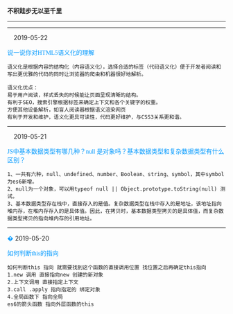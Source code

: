 
**不积跬步无以至千里**
***
***
<font face="STCAIYUN" color="#0099ff">&#0002;</font>
2019-05-22

<font face="微软雅黑" color="#0099ff">说一说你对HTML5语义化的理解</font>

```
语义化是根据内容的结构化（内容语义化），选择合适的标签（代码语义化）便于开发者阅读和写出更优雅的代码的同时让浏览器的爬虫和机器很好地解析。

语义化优点：
易于用户阅读，样式丢失的时候能让页面呈现清晰的结构。
有利于SEO，搜索引擎根据标签来确定上下文和各个关键字的权重。
方便其他设备解析，如盲人阅读器根据语义渲染网页
有利于开发和维护，语义化更具可读性，代码更好维护，与CSS3关系更和谐。
```
***

<font face="STCAIYUN" color="#0099ff">&#0001;</font>
2019-05-21

<font face="微软雅黑" color="#0099ff">JS中基本数据类型有哪几种？null 是对象吗？基本数据类型和复杂数据类型有什么区别？</font>
```
1、一共有六种，null、undefined、number、Boolean、string、symbol，其中symbol为es6新增。
2、null为一个对象，可以用typeof null || Object.prototype.toString(null) 测试。
3、基本数据类型存在栈中，直接存入的是值。复杂数据类型在栈中存入的是地址，该地址指向堆内存，在堆内存存入的是具体值。因此，在拷贝时，基本数据类型拷贝的是具体值，而复杂数据类型拷贝的指向堆内存的引用地址。
```
***
<font face="STCAIYUN" color="#0099ff">&#0000;</font>
2019-05-20

<font face="微软雅黑" color="#0099ff">如何判断this的指向</font>
```
如何判断this 指向 就需要找到这个函数的直接调用位置 找位置之后再确定this指向
1.new 调用 直接指向new 创建的新对象
2.上下文调用 直接指定上下文
3.call .apply 指向指定的 绑定对象
4.全局函数下 指向全局
es6的箭头函数 指向外层函数的this
```
